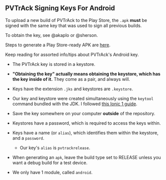 ## PVTrAck Signing Keys For Android

To upload a new build of PVTrAck to the Play Store, the `.apk` **must** be signed with the same key that was used to sign all previous builds.

To obtain the key, see @akaplo or @sherson.

Steps to generate a Play Store-ready APK are [here](https://developer.android.com/studio/publish/app-signing.html#release-mode).

Keep reading for assorted info/tips about PVTrAck's Android key.

- The PVTrAck key is stored in a keystore.  

- **"Obtaining the key" actually means obtaining the keystore, which has the key inside of it.**  They come as a pair, and always will.

- Keys have the extension `.jks` and keystores are `.keystore`.  

- Our key and keystore were created simultaneously using the `keytool` command bundled with the JDK.  I followed [this Ionic 1 guide](http://ionicframework.com/docs/v1/guide/publishing.html).


- Save the key somewhere on your computer **outside** of the repository.

- Keystores have a password, which is required to access the keys within.
- Keys have a name (or `alias`), which identifies them within the keystore, and a `password`.
  - Our key's `alias` is `pvtrackrelease`.

  
- When generating an `apk`, leave the build type set to RELEASE unless you want a debug build for a test device.

- We only have 1 module, called `android`.
